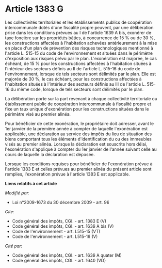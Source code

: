 # Article 1383 G

Les collectivités territoriales et les établissements publics de coopération intercommunale dotés d'une fiscalité propre
peuvent, par une délibération prise dans les conditions prévues au I de l'article 1639 A bis, exonérer de taxe foncière sur
les propriétés bâties, à concurrence de 15 % ou de 30 %, les constructions affectées à l'habitation achevées antérieurement à
la mise en place d'un plan de prévention des risques technologiques mentionné à l'article L. 515-15 du code de
l'environnement et situées dans le périmètre d'exposition aux risques prévu par le plan. L'exonération est majorée, le cas
échéant, de 15 % pour les constructions affectées à l'habitation situées à l'intérieur des secteurs définis au II de
l'article L. 515-16 du code de l'environnement, lorsque de tels secteurs sont délimités par le plan. Elle est majorée de 30
%, le cas échéant, pour les constructions affectées à l'habitation situées à l'intérieur des secteurs définis au III de
l'article L. 515-16 du même code, lorsque de tels secteurs sont délimités par le plan. 

La délibération porte sur la part revenant à chaque collectivité territoriale ou établissement public de coopération
intercommunale à fiscalité propre et fixe un taux unique d'exonération pour les constructions situées dans le périmètre visé
au premier alinéa. 

Pour bénéficier de cette exonération, le propriétaire doit adresser, avant le 1er janvier de la première année à compter de
laquelle l'exonération est applicable, une déclaration au service des impôts du lieu de situation des biens comportant tous
les éléments d'identification du ou des immeubles visés au premier alinéa. Lorsque la déclaration est souscrite hors délai,
l'exonération s'applique à compter du 1er janvier de l'année suivant celle au cours de laquelle la déclaration est déposée. 

Lorsque les conditions requises pour bénéficier de l'exonération prévue à l'article 1383 E et celles prévues au premier
alinéa du présent article sont remplies, l'exonération prévue à l'article 1383 E est applicable.

**Liens relatifs à cet article**

_Modifié par_:

  - Loi n°2009-1673 du 30 décembre 2009 - art. 96

_Cite_:

  - Code général des impôts, CGI. - art. 1383 E (V)
  - Code général des impôts, CGI. - art. 1639 A bis (V)
  - Code de l'environnement - art. L515-15 (VT)
  - Code de l'environnement - art. L515-16 (V)

_Cité par_:

  - Code général des impôts, CGI. - art. 1639 A quater (M)
  - Code général des impôts, CGI. - art. 1640 (VD)
